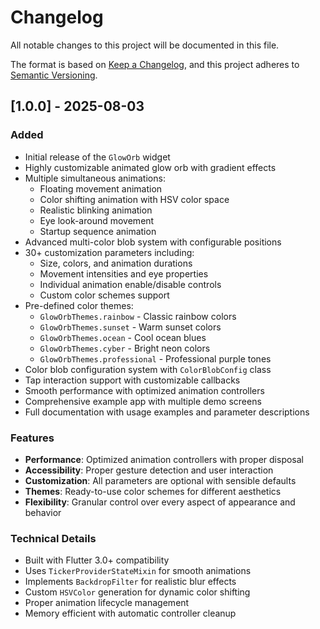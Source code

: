 # Changelog

All notable changes to this project will be documented in this file.

The format is based on [Keep a Changelog](https://keepachangelog.com/en/1.0.0/),
and this project adheres to [Semantic Versioning](https://semver.org/spec/v2.0.0.html).

## [1.0.0] - 2025-08-03

### Added
- Initial release of the `GlowOrb` widget
- Highly customizable animated glow orb with gradient effects
- Multiple simultaneous animations:
  - Floating movement animation
  - Color shifting animation with HSV color space
  - Realistic blinking animation
  - Eye look-around movement
  - Startup sequence animation
- Advanced multi-color blob system with configurable positions
- 30+ customization parameters including:
  - Size, colors, and animation durations
  - Movement intensities and eye properties
  - Individual animation enable/disable controls
  - Custom color schemes support
- Pre-defined color themes:
  - `GlowOrbThemes.rainbow` - Classic rainbow colors
  - `GlowOrbThemes.sunset` - Warm sunset colors
  - `GlowOrbThemes.ocean` - Cool ocean blues
  - `GlowOrbThemes.cyber` - Bright neon colors
  - `GlowOrbThemes.professional` - Professional purple tones
- Color blob configuration system with `ColorBlobConfig` class
- Tap interaction support with customizable callbacks
- Smooth performance with optimized animation controllers
- Comprehensive example app with multiple demo screens
- Full documentation with usage examples and parameter descriptions

### Features
- **Performance**: Optimized animation controllers with proper disposal
- **Accessibility**: Proper gesture detection and user interaction
- **Customization**: All parameters are optional with sensible defaults
- **Themes**: Ready-to-use color schemes for different aesthetics
- **Flexibility**: Granular control over every aspect of appearance and behavior

### Technical Details
- Built with Flutter 3.0+ compatibility
- Uses `TickerProviderStateMixin` for smooth animations
- Implements `BackdropFilter` for realistic blur effects
- Custom `HSVColor` generation for dynamic color shifting
- Proper animation lifecycle management
- Memory efficient with automatic controller cleanup